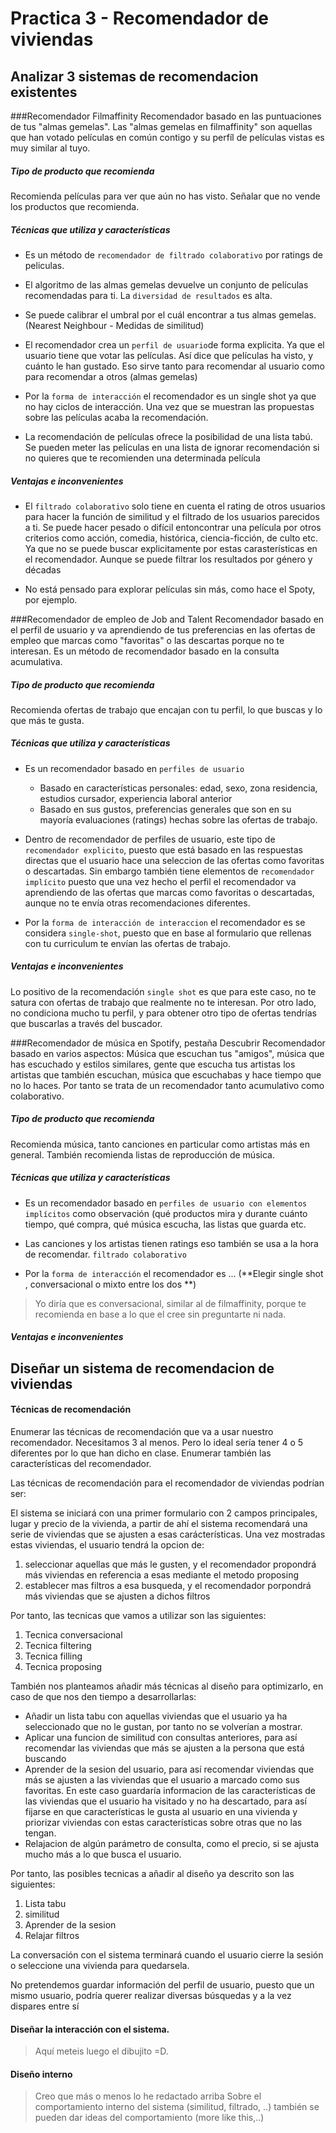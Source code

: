 # Practica 3 - Recomendador de viviendas


## Analizar 3 sistemas de recomendacion existentes

###Recomendador Filmaffinity
Recomendador basado en las puntuaciones de tus "almas gemelas".
Las "almas gemelas en filmaffinity" son aquellas que han votado películas en común contigo y su perfíl de películas vistas es muy similar al tuyo.


##### Tipo de producto que recomienda
Recomienda películas para ver que aún no has visto. Señalar que no vende los productos que recomienda. 

##### Técnicas que utiliza y características

 - Es un método de `recomendador de filtrado colaborativo` por ratings de peliculas. 

 - El algoritmo de las almas gemelas devuelve un conjunto de películas recomendadas para ti. La `diversidad de resultados` es alta. 

 - Se puede calibrar el umbral por el cuál encontrar a tus almas gemelas. (Nearest Neighbour - Medidas de similitud) 

 - El recomendador crea un `perfil de usuario`de forma explicita. Ya que el usuario tiene que votar las películas. Así dice que películas ha visto, y cuánto le han gustado. Eso sirve tanto para recomendar al usuario como para recomendar a otros (almas gemelas)

 - Por la `forma de interacción` el recomendador es un single shot ya que no hay ciclos de interacción. Una vez que se muestran las propuestas sobre las películas acaba la recomendación. 

 - La recomendación de películas ofrece la posibilidad de una lista tabú. Se pueden meter las películas en una lista de ignorar recomendación si no quieres que te recomienden una determinada película

##### Ventajas e inconvenientes


- El `filtrado colaborativo` solo tiene en cuenta el rating de otros usuarios para hacer la función de similitud y el filtrado de los usuarios parecidos a ti. Se puede hacer pesado o difícil entoncontrar una película por otros criterios como acción, comedia, histórica, ciencia-ficción, de culto etc. Ya que no se puede buscar explicitamente por estas carasterísticas en el recomendador. Aunque se puede filtrar los resultados por género y décadas 


- No está pensado para explorar películas sin más, como hace el Spoty, por ejemplo. 

###Recomendador de empleo de Job and Talent
Recomendador basado en el perfil de usuario y va aprendiendo de tus preferencias en las ofertas de empleo que marcas como "favoritas" o las descartas porque no te interesan.
Es un método de recomendador basado en la consulta acumulativa.

##### Tipo de producto que recomienda
Recomienda ofertas de trabajo que encajan con tu perfil, lo que buscas y lo que más te gusta.

##### Técnicas que utiliza y características

- Es un recomendador basado en `perfiles de usuario`
	- Basado en características personales: edad, sexo, zona residencia, estudios cursador, experiencia laboral anterior
	- Basado en sus gustos, preferencias generales que son en su mayoría evaluaciones (ratings) hechas sobre las ofertas de trabajo.

- Dentro de recomendador de perfiles de usuario, este tipo de `recomendador explicito`, puesto que está basado en las respuestas directas que el usuario hace una seleccion de las ofertas como favoritas o descartadas. Sin embargo también tiene elementos de `recomendador implícito` puesto que una vez hecho el perfil el recomendador va aprendiendo de las ofertas que marcas como favoritas o descartadas, aunque no te envía otras recomendaciones diferentes.  

- Por la `forma de interacción de interaccion` el recomendador es se considera `single-shot`, puesto que en base al formulario que rellenas con tu curriculum te envían las ofertas de trabajo.

##### Ventajas e inconvenientes

Lo positivo de la recomendación `single shot` es que para este caso, no te satura con ofertas de trabajo que realmente no te interesan. Por otro lado, no condiciona mucho tu perfil, y para obtener otro tipo de ofertas tendrías que buscarlas a través del buscador.


###Recomendador de música en Spotify, pestaña Descubrir
Recomendador basado en varios aspectos: Música que escuchan tus "amigos", música que has escuchado y estilos similares, gente que escucha tus artistas los artistas que también escuchan, música que escuchabas y hace tiempo que no lo haces.
Por tanto se trata de un recomendador tanto acumulativo como colaborativo.

##### Tipo de producto que recomienda
Recomienda música, tanto canciones en particular como artistas más en general. También recomienda listas de reproducción de música.

##### Técnicas que utiliza y características

- Es un recomendador basado en `perfiles de usuario con elementos implícitos` como observación (qué productos mira y durante cuánto tiempo, qué compra, qué música escucha, las listas que guarda etc. 

- Las canciones y los artistas tienen ratings eso también se usa a la hora de recomendar. `filtrado colaborativo` 

- Por la `forma de interacción` el recomendador es ... (**Elegir single shot , conversacional o mixto entre los dos **) 

>Yo diría que es conversacional, similar al de filmaffinity, porque te recomienda en base a lo que el cree sin preguntarte ni nada.


##### Ventajas e inconvenientes


## Diseñar un sistema de recomendacion de viviendas

#### Técnicas de recomendación

Enumerar las técnicas de recomendación que va a usar nuestro recomendador. Necesitamos 3 al menos. Pero lo ideal sería tener 4 o 5 diferentes por lo que han dicho en clase. 
Enumerar también las características del recomendador. 

Las técnicas de recomendación para el recomendador de viviendas podrían ser:

El sistema se iniciará con una primer formulario con 2 campos principales, lugar y precio de la vivienda, a partir de ahí el sistema recomendará una serie de viviendas que se ajusten a esas carácterísticas.
Una vez mostradas estas viviendas, el usuario tendrá la opcion de:
1. seleccionar aquellas que más le gusten, y el recomendador propondrá más viviendas en referencia a esas mediante el metodo proposing
2. establecer mas filtros a esa busqueda, y el recomendador porpondrá más viviendas que se ajusten a dichos filtros

Por tanto, las tecnicas que vamos a utilizar son las siguientes:

1. Tecnica conversacional
2. Tecnica filtering
3. Tecnica filling
4. Tecnica proposing

También nos planteamos añadir más técnicas al diseño para optimizarlo, en caso de que nos den tiempo a desarrollarlas:
- Añadir un lista tabu con aquellas viviendas que el usuario ya ha seleccionado que no le gustan, por tanto no se volverían a mostrar.
- Aplicar una funcion de similitud con consultas anteriores, para así recomendar las viviendas que más se ajusten a la persona que está buscando
- Aprender de la sesion del usuario, para así recomendar viviendas que más se ajusten a las viviendas que el usuario a marcado como sus favoritas. En este caso guardaría informacion de las características de las viviendas que el usuario ha visitado y no ha descartado, para así fijarse en que características le gusta al usuario en una vivienda y priorizar viviendas con estas características sobre otras que  no las tengan.
- Relajacion de algún parámetro de consulta, como el precio, si se ajusta mucho más a lo que busca el usuario.

Por tanto, las posibles tecnicas a añadir al diseño ya descrito son las siguientes: 

1. Lista tabu
2. similitud
3. Aprender de la sesion
4. Relajar filtros

La conversación con el sistema terminará cuando el usuario cierre la sesión o seleccione una vivienda para quedarsela.

No pretendemos guardar información del perfil de usuario, puesto que un mismo usuario, podría querer realizar diversas búsquedas y a la vez dispares entre sí
	

#### Diseñar la interacción con el sistema.

>Aquí meteis luego el dibujito =D.

#### Diseño interno

> Creo que más o menos lo he redactado arriba
Sobre el comportamiento interno del sistema (similitud, filtrado, ..) también se pueden dar ideas del comportamiento (more like this,..)
